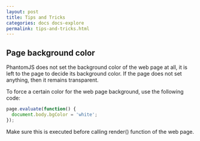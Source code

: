 ```yaml
---
layout: post
title: Tips and Tricks
categories: docs docs-explore
permalink: tips-and-tricks.html
---
```


## Page background color

PhantomJS does not set the background color of the web page at all, it is left to the page to decide its background color. If the page does not set anything, then it remains transparent.

To force a certain color for the web page background, use the following code:

```javascript
page.evaluate(function() {
  document.body.bgColor = 'white';
});
```

Make sure this is executed before calling render() function of the web page.
